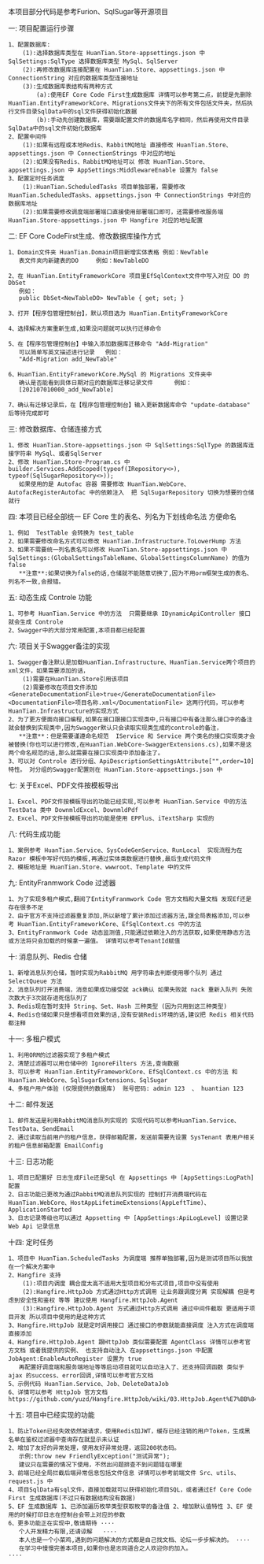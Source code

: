 本项目部分代码是参考Furion、SqlSugar等开源项目

一: 项目配置运行步骤
    
    1、配置数据库:
        (1):选择数据库类型在 HuanTian.Store-appsettings.json 中 SqlSettings:SqlType 选择数据库类型 MySql、SqlServer
        (2):再修改数据库连接配置在 HuanTian.Store、appsettings.json 中 ConnectionString 对应的数据库类型连接地址
        (3):生成数据库表结构有两种方式
            (a):使用EF Core Code First生成数据库 详情可以参考第二点，前提是先删除 HuanTian.EntityFrameworkCore、Migrations文件夹下的所有文件包括文件夹，然后执行文件目录SqlData中的sql文件获得初始化数据
            (b):手动先创建数据库，需要跟配置文件的数据库名字相同，然后再使用文件目录SqlData中的sql文件初始化数据库
    2、配置中间件
        (1):如果有远程或本地Redis、RabbitMQ地址 直接修改 HuanTian.Store、appsettings.json 中 ConnectionStrings 中对应的地址
        (2):如果没有Redis、RabbitMQ地址可以 修改 HuanTian.Store、appsettings.json 中 AppSettings:MiddlewareEnable 设置为 false
    3、配置定时任务调度
        (1):HuanTian.ScheduledTasks 项目单独部署，需要修改 HuanTian.ScheduledTasks、appsettings.json 中 ConnectionStrings 中对应的数据库地址
        (2):如果需要修改调度端部署端口直接使用部署端口即可，还需要修改服务端 HuanTian.Store-appsettings.json 中 Hangfire 对应的地址配置

二: EF Core CodeFirst生成、修改数据库操作方式

    1、Domain文件夹 HuanTian.Domain项目新增实体表格 例如：NewTable
	   表文件夹内新建表的DO     例如：NewTableDO

    2、在 HuanTian.EntityFrameworkCore 项目里EfSqlContext文件中写入对应 DO 的 DbSet
       例如：
       public DbSet<NewTableDO> NewTable { get; set; }

    3、打开【程序包管理控制台】，默认项目选为 HuanTian.EntityFrameworkCore

    4、选择解决方案重新生成,如果没问题就可以执行迁移命令

    5、在【程序包管理控制台】中输入添加数据库迁移命令 "Add-Migration"
       可以简单写英文描述进行记录   例如：
       "Add-Migration add_NewTable"

    6、HuanTian.EntityFrameworkCore.MySql 的 Migrations 文件夹中
       确认是否能看到具体日期对应的数据库迁移记录文件      例如：
       [202107010000_add_NewTable]

    7、确认有迁移记录后，在【程序包管理控制台】输入更新数据库命令 "update-database" 后等待完成即可

三: 修改数据库、仓储连接方式

    1、修改 HuanTian.Store-appsettings.json 中 SqlSettings:SqlType 的数据库连接字符串 MySql、或者SqlServer
    2、修改 HuanTian.Store-Program.cs 中 builder.Services.AddScoped(typeof(IRepository<>), typeof(SqlSugarRepository<>)); 
       如果使用的是 Autofac 容器 需要修改 HuanTian.WebCore、AutofacRegisterAutofac 中的依赖注入  把 SqlSugarRepository 切换为想要的仓储就行

四: 本项目已经全部统一 EF Core 生的表名、列名为下划线命名法  方便命名
    
    1、例如  TestTable 会转换为 test_table
    2、如果需要修改命名方式可以修改 HuanTian.Infrastructure.ToLowerHump 方法
    3、如果不需要统一列名表名可以修改 HuanTian.Store-appsettings.json 中 SqlSettings:(GlobalSettingsTableName、GlobalSettingsColumnName) 的值为 false 
       **注意**:如果切换为false的话,仓储就不能随意切换了,因为不用orm框架生成的表名、列名不一致,会报错。

五: 动态生成 Controle 功能

    1、可参考 HuanTian.Service 中的方法  只需要继承 IDynamicApiController 接口就会生成 Controle
    2、Swagger中的大部分常用配置,本项目都已经配置

六: 项目关于Swagger备注的实现

    1、Swagger备注默认是加载HuanTian.Infrastructure、HuanTian.Service两个项目的xml文件，如果需要添加的话，
        (1)需要在HuanTian.Store引用该项目 
        (2)需要修改在项目文件添加 <GenerateDocumentationFile>true</GenerateDocumentationFile> <DocumentationFile>项目名称.xml</DocumentationFile> 这两行代码，可以参考HuanTian.Infrastructure的实现方式
    2、为了更方便面向接口编程,如果在接口跟接口实现类中,只有接口中有备注那么接口中的备注就会替换到实现类中,因为Swagger默认只会读取实现类生成的controle的备注，
       **注意**：但是需要谨遵命名规范  IService 和 Service 两个类名的接口实现类才会被替换(你也可以进行修改,在HuanTian.WebCore-SwaggerExtensions.cs),如果不是这两个命名规范的话,那么就需要在接口实现类中添加备注了。
    3、可以对 Controle 进行分组、ApiDescriptionSettingsAttribute["",order=10]特性。 对分组的Swagger配置则在 HuanTian.Store-appsettings.json 中

七: 关于Excel、PDF文件按模板导出

    1、Excel、PDF文件按模板导出的功能已经实现,可以参考 HuanTian.Service 中的方法 TestData 类中 DownmldExcel、DownmldPdf
	2、Excel、PDF文件按模板导出的功能是使用 EPPlus、iTextSharp 实现的

八: 代码生成功能
    
    1、案例参考 HuanTian.Service、SysCodeGenService、RunLocal  实现流程为在 Razor 模板中写好代码的模板,再通过实体类数据进行替换,最后生成代码文件 
    2、模板地址是 HuanTian.Store、wwwroot、Template 中的文件

九: EntityFranmwork Code 过滤器

    1、为了实现多租户模式,翻阅了EntityFranmwork Code 官方文档和大量文档 发现Ef还是存在很多不足
    2、由于官方不支持过滤器重复添加,所以新增了累计添加过滤器方法,跟全局表格添加,可以参考 HuanTian.EntityFrameworkCore、EfSqlContext.cs 中的方法
    3、EntityFranmwork Code 动态监测值,只能通过依赖注入的方法获取,如果使用静态方法或方法将只会加载的时候拿一遍值。 详情可以参考TenantId赋值

十: 消息队列、Redis 仓储
    
    1、新增消息队列仓储，暂时实现为RabbitMQ 用字符串去判断使用哪个队列 通过 SelectQueue 方法
    2、消息队列打开消费端，消息如果成功接受就 ack确认 如果失败就 nack 重新入队列 失败次数大于3次就存进死信队列了
    3、Redis现在暂时支持 String、Set、Hash 三种类型 (因为只用到这三种类型)
    4、Redis仓储如果只是想看项目效果的话,没有安装Redis环境的话,建议把 Redis 相关代码都注释 

十一: 多租户模式

    1、利用ORM的过滤器实现了多租户模式
    2、清楚过滤器可以用仓储中的 IgnoreFilters 方法,查询数据
    3、可以参考 HuanTian.EntityFrameworkCore、EfSqlContext.cs 中的方法 和 HuanTian.WebCore、SqlSugarExtensions、SqlSugar
    4、多租户用户体验 (仅限提供的数据库)  账号密码: admin 123  、 huantian 123

十二: 邮件发送

    1、邮件发送是利用RabbitMQ消息队列实现的 实现代码可以参考HuanTian.Service、TestData、SendEmail
    2、通过读取当前用户的租户信息，获得邮箱配置，发送前需要先设置 SysTenant 表用户相关的租户信息邮箱配置 EmailConfig

十三: 日志功能
    
    1、项目已配置好 日志生成File还是Sql 在 Appsettings 中 [AppSettings:LogPath]配置
    2、日志功能已更改为通过RabbitMQ消息队列实现的 控制打开消费端代码在 HuanTian.WebCore、HostAppLifetimeExtensions(AppLeftTime)、ApplicationStarted
    3、日志记录等级也可以通过 Appsetting 中 [AppSettings:ApiLogLevel] 设置记录 Web Api 记录信息

十四: 定时任务

    1、项目中 HuanTian.ScheduledTasks 为调度端 推荐单独部署,因为是测试项目所以我放在一个解决方案中
    2、Hangfire 支持 
        (1):项目内调度 耦合度太高不适用大型项目和分布式项目,项目中没有使用
        (2):Hangfire.HttpJob 方式通过Http方式调用 让业务跟调度分离 实现解耦 但是考虑到安全性和鉴权 等等 建议使用 Hangfire.HttpJob.Agent
        (3):Hangfire.HttpJob.Agent 方式通过Http方式调用 通过中间件截取 更适用于项目开发 所以项目中使用的是这种方式
    3、Hangfire.HttpJob 就是定时调用接口 通过接口的参数就能直接调度 注入方式在调度端直接添加
    4、Hangfire.HttpJob.Agent 跟HttpJob 类似需要配置 AgentClass 详情可以参考官方文档 或者我提供的实例、 也支持自动注入 在appsettings.json 中配置 JobAgent:EnableAutoRegister 设置为 true
       再配置好调度端和服务端地址等等启动项目就可以自动注入了、还支持回调函数 类似于 ajax 的success、error回调,详情可以参考官方文档
    5、示例代码 HuanTian.Service、Job、DeleteDataJob 
    6、详情可以参考 HttpJob 官方文档 https://github.com/yuzd/Hangfire.HttpJob/wiki/03.HttpJob.Agent%E7%BB%84%E4%BB%B6%E4%BB%8B%E7%BB%8D%E4%BB%A5%E5%8F%8A%E5%A6%82%E4%BD%95%E4%BD%BF%E7%94%A8

十五: 项目中已经实现的功能

    1、防止Token已经失效依然被请求，使用Redis加JWT，缓存已经注销的用户Token，生成黑名单在鉴权过滤器中查询存在就显示未认证
    2、增加了友好的异常处理，使用友好异常处理，返回200状态码。
       示例:throw new FriendlyException("测试异常");  
       建议只在需要的情况下使用，不然出问题排查不到问题错在哪里
    3、前端已经全局拦截后端异常信息包括文件信息 详情可以参考前端文件 Src、utils、request.js 中
    4、项目SqlData有sql文件，直接加载就可以获得初始化项目SQL，或者通过Ef Core Code First 生成数据库(不过只有数据结构没有数据)
    5、EF 生成数据库 1、已添加遍历枚举类型获取枚举的备注值 2、增加默认值特性 3、EF 使用的时候打印日志在控制台会带上对应的参数
    6、更多功能正在实现中,敬请期待 ····   
       个人开发精力有限,还请谅解   ···· 
       本人也是一个小菜鸡,遇到的问题解决的方式都是自己找文档、论坛一步步解决的。 ····
       在学习中慢慢完善本项目,如果你也是志同道合之人欢迎你的加入。               ····
